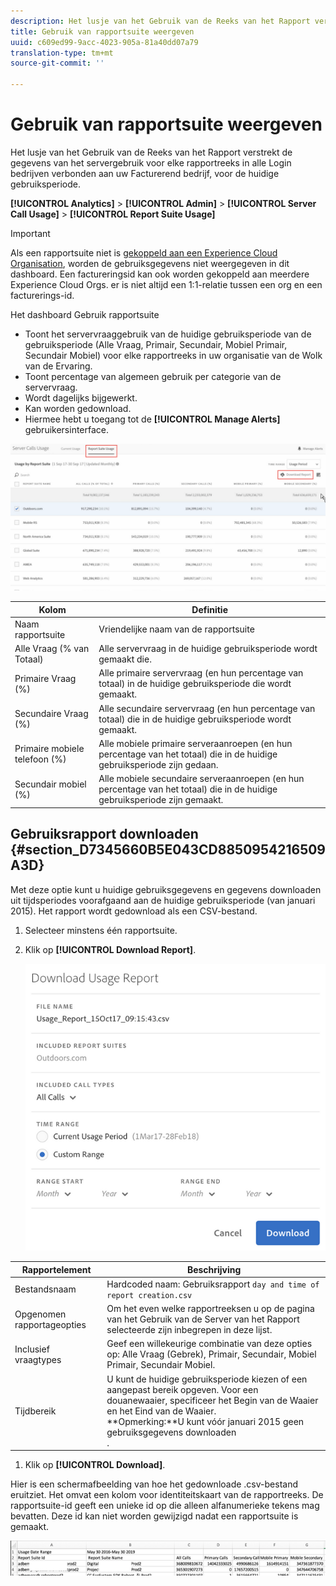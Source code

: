 ```yaml
---
description: Het lusje van het Gebruik van de Reeks van het Rapport verstrekt de gegevens van het servergebruik voor elke rapportreeks in alle Login bedrijven verbonden aan uw Facturerend bedrijf, voor de huidige gebruiksperiode.
title: Gebruik van rapportsuite weergeven
uuid: c609ed99-9acc-4023-905a-81a40dd07a79
translation-type: tm+mt
source-git-commit: ''

---
```



# Gebruik van rapportsuite weergeven

Het lusje van het Gebruik van de Reeks van het Rapport verstrekt de gegevens van het servergebruik voor elke rapportreeks in alle Login bedrijven verbonden aan uw Facturerend bedrijf, voor de huidige gebruiksperiode.

**[!UICONTROL Analytics]** > **[!UICONTROL Admin]** > **[!UICONTROL Server Call Usage]** > **[!UICONTROL Report Suite Usage]**

>[!IMPORTANT]
>
>Als een rapportsuite niet is [gekoppeld aan een Experience Cloud Organisation](https://marketing.adobe.com/resources/help/en_US/mcloud/report-suite-mapping.html), worden de gebruiksgegevens niet weergegeven in dit dashboard. Een factureringsid kan ook worden gekoppeld aan meerdere Experience Cloud Orgs. er is niet altijd een 1:1-relatie tussen een org en een facturerings-id.

Het dashboard Gebruik rapportsuite

* Toont het servervraaggebruik van de huidige gebruiksperiode van de gebruiksperiode (Alle Vraag, Primair, Secundair, Mobiel Primair, Secundair Mobiel) voor elke rapportreeks in uw organisatie van de Wolk van de Ervaring.
* Toont percentage van algemeen gebruik per categorie van de servervraag.
* Wordt dagelijks bijgewerkt.
* Kan worden gedownload.
* Hiermee hebt u toegang tot de **[!UICONTROL Manage Alerts]** gebruikersinterface.

![](assets/report-suite-usage.png)

| Kolom | Definitie |
|--- |--- |
| Naam rapportsuite | Vriendelijke naam van de rapportsuite |
| Alle Vraag (% van Totaal) | Alle servervraag in de huidige gebruiksperiode wordt gemaakt die. |
| Primaire Vraag (%) | Alle primaire servervraag (en hun percentage van totaal) in de huidige gebruiksperiode die wordt gemaakt. |
| Secundaire Vraag (%) | Alle secundaire servervraag (en hun percentage van totaal) die in de huidige gebruiksperiode wordt gemaakt. |
| Primaire mobiele telefoon (%) | Alle mobiele primaire serveraanroepen (en hun percentage van het totaal) die in de huidige gebruiksperiode zijn gedaan. |
| Secundair mobiel (%) | Alle mobiele secundaire serveraanroepen (en hun percentage van het totaal) die in de huidige gebruiksperiode zijn gemaakt. |


## Gebruiksrapport downloaden {#section_D7345660B5E043CD8850954216509A3D}

Met deze optie kunt u huidige gebruiksgegevens en gegevens downloaden uit tijdsperiodes voorafgaand aan de huidige gebruiksperiode (van januari 2015). Het rapport wordt gedownload als een CSV-bestand.

1. Selecteer minstens één rapportsuite.
1. Klik op **[!UICONTROL Download Report]**.

   ![](assets/download_report.png)

| Rapportelement | Beschrijving |
|--- |--- |
| Bestandsnaam | Hardcoded naam: Gebruiksrapport `day and time of report creation.csv` |
| Opgenomen rapportageopties | Om het even welke rapportreeksen u op de pagina van het Gebruik van de Server van het Rapport selecteerde zijn inbegrepen in deze lijst. |
| Inclusief vraagtypes | Geef een willekeurige combinatie van deze opties op:  Alle Vraag (Gebrek), Primair, Secundair, Mobiel Primair, Secundair Mobiel. |
| Tijdbereik | U kunt de huidige gebruiksperiode kiezen of een aangepast bereik opgeven.  Voor een douanewaaier, specificeer het Begin van de Waaier en het Eind van de Waaier. <br>**Opmerking:**U kunt vóór januari 2015 geen gebruiksgegevens downloaden</br>. |

1. Klik op **[!UICONTROL Download]**.

Hier is een schermafbeelding van hoe het gedownloade .csv-bestand eruitziet. Het omvat een kolom voor identiteitskaart van de rapportreeks. De rapportsuite-id geeft een unieke id op die alleen alfanumerieke tekens mag bevatten. Deze id kan niet worden gewijzigd nadat een rapportsuite is gemaakt.

![](assets/download-usage.png)
